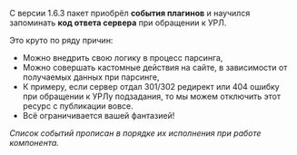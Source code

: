 С версии 1.6.3 пакет приобрёл **события плагинов** и научился запоминать **код ответа сервера** при обращении к УРЛ.

Это круто по ряду причин:
- Можно внедрить свою логику в процесс парсинга,
- Можно совершать кастомные действия на сайте, в зависимости от получаемых данных при парсинге,
- К примеру, если сервер отдал 301/302 редирект или 404 ошибку при обращении к УРЛу подзадания, то мы можем отключить этот ресурс с публикации вовсе.
- Всё ограничивается вашей фантазией!

_Список событий прописан в порядке их исполнения при работе компонента._
